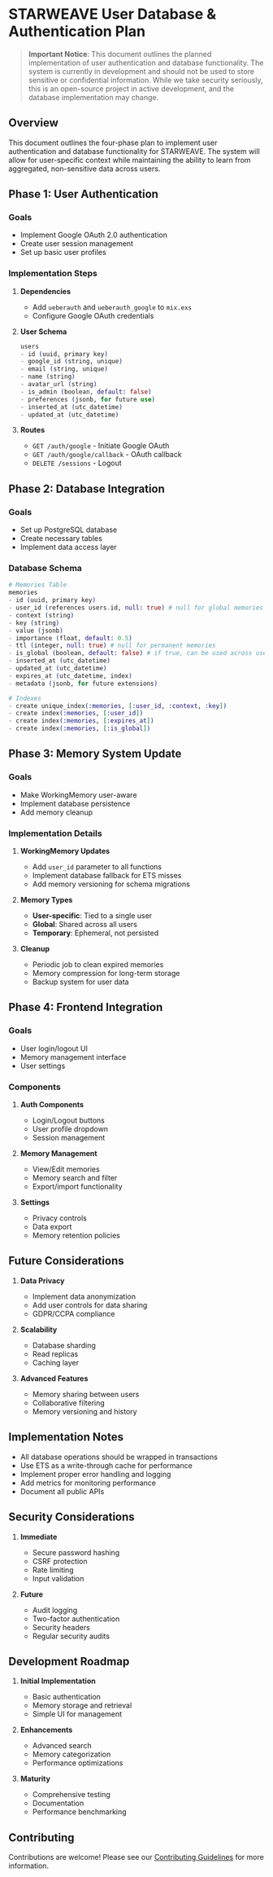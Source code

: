 # STARWEAVE User Database & Authentication Plan

> **Important Notice**: This document outlines the planned implementation of user authentication and database functionality. The system is currently in development and should not be used to store sensitive or confidential information. While we take security seriously, this is an open-source project in active development, and the database implementation may change.

## Overview

This document outlines the four-phase plan to implement user authentication and database functionality for STARWEAVE. The system will allow for user-specific context while maintaining the ability to learn from aggregated, non-sensitive data across users.

## Phase 1: User Authentication

### Goals
- Implement Google OAuth 2.0 authentication
- Create user session management
- Set up basic user profiles

### Implementation Steps
1. **Dependencies**
   - Add `ueberauth` and `ueberauth_google` to `mix.exs`
   - Configure Google OAuth credentials

2. **User Schema**
   ```elixir
   users
   - id (uuid, primary key)
   - google_id (string, unique)
   - email (string, unique)
   - name (string)
   - avatar_url (string)
   - is_admin (boolean, default: false)
   - preferences (jsonb, for future use)
   - inserted_at (utc_datetime)
   - updated_at (utc_datetime)
   ```

3. **Routes**
   - `GET /auth/google` - Initiate Google OAuth
   - `GET /auth/google/callback` - OAuth callback
   - `DELETE /sessions` - Logout

## Phase 2: Database Integration

### Goals
- Set up PostgreSQL database
- Create necessary tables
- Implement data access layer

### Database Schema

```elixir
# Memories Table
memories
- id (uuid, primary key)
- user_id (references users.id, null: true) # null for global memories
- context (string)
- key (string)
- value (jsonb)
- importance (float, default: 0.5)
- ttl (integer, null: true) # null for permanent memories
- is_global (boolean, default: false) # if true, can be used across users
- inserted_at (utc_datetime)
- updated_at (utc_datetime)
- expires_at (utc_datetime, index)
- metadata (jsonb, for future extensions)

# Indexes
- create unique_index(:memories, [:user_id, :context, :key])
- create index(:memories, [:user_id])
- create index(:memories, [:expires_at])
- create index(:memories, [:is_global])
```

## Phase 3: Memory System Update

### Goals
- Make WorkingMemory user-aware
- Implement database persistence
- Add memory cleanup

### Implementation Details

1. **WorkingMemory Updates**
   - Add `user_id` parameter to all functions
   - Implement database fallback for ETS misses
   - Add memory versioning for schema migrations

2. **Memory Types**
   - **User-specific**: Tied to a single user
   - **Global**: Shared across all users
   - **Temporary**: Ephemeral, not persisted

3. **Cleanup**
   - Periodic job to clean expired memories
   - Memory compression for long-term storage
   - Backup system for user data

## Phase 4: Frontend Integration

### Goals
- User login/logout UI
- Memory management interface
- User settings

### Components

1. **Auth Components**
   - Login/Logout buttons
   - User profile dropdown
   - Session management

2. **Memory Management**
   - View/Edit memories
   - Memory search and filter
   - Export/import functionality

3. **Settings**
   - Privacy controls
   - Data export
   - Memory retention policies

## Future Considerations

1. **Data Privacy**
   - Implement data anonymization
   - Add user controls for data sharing
   - GDPR/CCPA compliance

2. **Scalability**
   - Database sharding
   - Read replicas
   - Caching layer

3. **Advanced Features**
   - Memory sharing between users
   - Collaborative filtering
   - Memory versioning and history

## Implementation Notes

- All database operations should be wrapped in transactions
- Use ETS as a write-through cache for performance
- Implement proper error handling and logging
- Add metrics for monitoring performance
- Document all public APIs

## Security Considerations

1. **Immediate**
   - Secure password hashing
   - CSRF protection
   - Rate limiting
   - Input validation

2. **Future**
   - Audit logging
   - Two-factor authentication
   - Security headers
   - Regular security audits

## Development Roadmap

1. **Initial Implementation**
   - Basic authentication
   - Memory storage and retrieval
   - Simple UI for management

2. **Enhancements**
   - Advanced search
   - Memory categorization
   - Performance optimizations

3. **Maturity**
   - Comprehensive testing
   - Documentation
   - Performance benchmarking

## Contributing

Contributions are welcome! Please see our [Contributing Guidelines](CONTRIBUTING.md) for more information.
